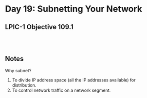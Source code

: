 # Day 19: Subnetting Your Network

## LPIC-1 Objective 109.1
<br></br>

## Notes

Why subnet?

1. To divide IP address space (all the IP addresses available) for distribution.
2. To control network traffic on a network segment.

